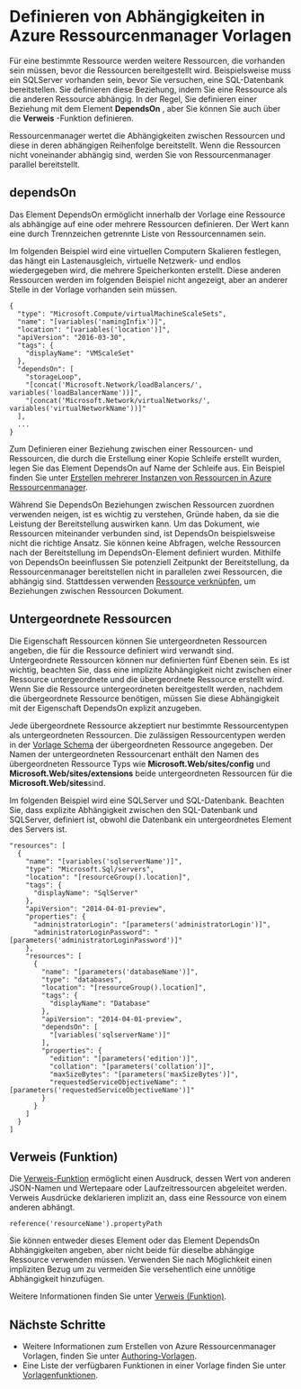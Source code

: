 <properties
   pageTitle="Abhängigkeiten in Ressourcenmanager Vorlagen | Microsoft Azure"
   description="Beschreibt, wie eine Ressource als hängt von einer anderen Ressource festgelegt, während der Bereitstellung, um sicherzustellen, dass die Ressourcen in der richtigen Reihenfolge bereitgestellt werden."
   services="azure-resource-manager"
   documentationCenter="na"
   authors="tfitzmac"
   manager="timlt"
   editor=""/>

<tags
   ms.service="azure-resource-manager"
   ms.devlang="na"
   ms.topic="article"
   ms.tgt_pltfrm="na"
   ms.workload="na"
   ms.date="09/12/2016"
   ms.author="tomfitz"/>

# <a name="defining-dependencies-in-azure-resource-manager-templates"></a>Definieren von Abhängigkeiten in Azure Ressourcenmanager Vorlagen

Für eine bestimmte Ressource werden weitere Ressourcen, die vorhanden sein müssen, bevor die Ressourcen bereitgestellt wird. Beispielsweise muss ein SQLServer vorhanden sein, bevor Sie versuchen, eine SQL-Datenbank bereitstellen. Sie definieren diese Beziehung, indem Sie eine Ressource als die anderen Ressource abhängig. In der Regel, Sie definieren einer Beziehung mit dem Element **DependsOn** , aber Sie können Sie auch über die **Verweis** -Funktion definieren. 

Ressourcenmanager wertet die Abhängigkeiten zwischen Ressourcen und diese in deren abhängigen Reihenfolge bereitstellt. Wenn die Ressourcen nicht voneinander abhängig sind, werden Sie von Ressourcenmanager parallel bereitstellt.

## <a name="dependson"></a>dependsOn

Das Element DependsOn ermöglicht innerhalb der Vorlage eine Ressource als abhängige auf eine oder mehrere Ressourcen definieren. Der Wert kann eine durch Trennzeichen getrennte Liste von Ressourcennamen sein. 

Im folgenden Beispiel wird eine virtuellen Computern Skalieren festlegen, das hängt ein Lastenausgleich, virtuelle Netzwerk- und endlos wiedergegeben wird, die mehrere Speicherkonten erstellt. Diese anderen Ressourcen werden im folgenden Beispiel nicht angezeigt, aber an anderer Stelle in der Vorlage vorhanden sein müssen.

    {
      "type": "Microsoft.Compute/virtualMachineScaleSets",
      "name": "[variables('namingInfix')]",
      "location": "[variables('location')]",
      "apiVersion": "2016-03-30",
      "tags": {
        "displayName": "VMScaleSet"
      },
      "dependsOn": [
        "storageLoop",
        "[concat('Microsoft.Network/loadBalancers/', variables('loadBalancerName'))]",
        "[concat('Microsoft.Network/virtualNetworks/', variables('virtualNetworkName'))]"
      ],
      ...
    }

Zum Definieren einer Beziehung zwischen einer Ressourcen- und Ressourcen, die durch die Erstellung einer Kopie Schleife erstellt wurden, legen Sie das Element DependsOn auf Name der Schleife aus. Ein Beispiel finden Sie unter [Erstellen mehrerer Instanzen von Ressourcen in Azure Ressourcenmanager](resource-group-create-multiple.md).

Während Sie DependsOn Beziehungen zwischen Ressourcen zuordnen verwenden neigen, ist es wichtig zu verstehen, Gründe haben, da sie die Leistung der Bereitstellung auswirken kann. Um das Dokument, wie Ressourcen miteinander verbunden sind, ist DependsOn beispielsweise nicht die richtige Ansatz. Sie können keine Abfragen, welche Ressourcen nach der Bereitstellung im DependsOn-Element definiert wurden. Mithilfe von DependsOn beeinflussen Sie potenziell Zeitpunkt der Bereitstellung, da Ressourcenmanager bereitstellen nicht in parallelen zwei Ressourcen, die abhängig sind. Stattdessen verwenden [Ressource verknüpfen](resource-group-link-resources.md), um Beziehungen zwischen Ressourcen Dokument.

## <a name="child-resources"></a>Untergeordnete Ressourcen

Die Eigenschaft Ressourcen können Sie untergeordneten Ressourcen angeben, die für die Ressource definiert wird verwandt sind. Untergeordnete Ressourcen können nur definierten fünf Ebenen sein. Es ist wichtig, beachten Sie, dass eine implizite Abhängigkeit nicht zwischen einer Ressource untergeordnete und die übergeordnete Ressource erstellt wird. Wenn Sie die Ressource untergeordneten bereitgestellt werden, nachdem die übergeordnete Ressource benötigen, müssen Sie diese Abhängigkeit mit der Eigenschaft DependsOn explizit anzugeben. 

Jede übergeordnete Ressource akzeptiert nur bestimmte Ressourcentypen als untergeordneten Ressourcen. Die zulässigen Ressourcentypen werden in der [Vorlage Schema](https://github.com/Azure/azure-resource-manager-schemas) der übergeordneten Ressource angegeben. Der Namen der untergeordneten Ressourcenart enthält den Namen des übergeordneten Ressource Typs wie **Microsoft.Web/sites/config** und **Microsoft.Web/sites/extensions** beide untergeordneten Ressourcen für die **Microsoft.Web/sites**sind.

Im folgenden Beispiel wird eine SQLServer und SQL-Datenbank. Beachten Sie, dass explizite Abhängigkeit zwischen den SQL-Datenbank und SQLServer, definiert ist, obwohl die Datenbank ein untergeordnetes Element des Servers ist.

    "resources": [
      {
        "name": "[variables('sqlserverName')]",
        "type": "Microsoft.Sql/servers",
        "location": "[resourceGroup().location]",
        "tags": {
          "displayName": "SqlServer"
        },
        "apiVersion": "2014-04-01-preview",
        "properties": {
          "administratorLogin": "[parameters('administratorLogin')]",
          "administratorLoginPassword": "[parameters('administratorLoginPassword')]"
        },
        "resources": [
          {
            "name": "[parameters('databaseName')]",
            "type": "databases",
            "location": "[resourceGroup().location]",
            "tags": {
              "displayName": "Database"
            },
            "apiVersion": "2014-04-01-preview",
            "dependsOn": [
              "[variables('sqlserverName')]"
            ],
            "properties": {
              "edition": "[parameters('edition')]",
              "collation": "[parameters('collation')]",
              "maxSizeBytes": "[parameters('maxSizeBytes')]",
              "requestedServiceObjectiveName": "[parameters('requestedServiceObjectiveName')]"
            }
          }
        ]
      }
    ]


## <a name="reference-function"></a>Verweis (Funktion)

Die [Verweis-Funktion](resource-group-template-functions.md#reference) ermöglicht einen Ausdruck, dessen Wert von anderen JSON-Namen und Wertepaare oder Laufzeitressourcen abgeleitet werden. Verweis Ausdrücke deklarieren implizit an, dass eine Ressource von einem anderen abhängt. 

    reference('resourceName').propertyPath

Sie können entweder dieses Element oder das Element DependsOn Abhängigkeiten angeben, aber nicht beide für dieselbe abhängige Ressource verwenden müssen. Verwenden Sie nach Möglichkeit einen impliziten Bezug um zu vermeiden Sie versehentlich eine unnötige Abhängigkeit hinzufügen.

Weitere Informationen finden Sie unter [Verweis (Funktion)](resource-group-template-functions.md#reference).

## <a name="next-steps"></a>Nächste Schritte

- Weitere Informationen zum Erstellen von Azure Ressourcenmanager Vorlagen, finden Sie unter [Authoring-Vorlagen](resource-group-authoring-templates.md). 
- Eine Liste der verfügbaren Funktionen in einer Vorlage finden Sie unter [Vorlagenfunktionen](resource-group-template-functions.md).

